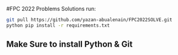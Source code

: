 #FPC 2022 Problems Solutions
run:
``` sh
git pull https://github.com/yazan-abualenain/FPC2022SOLVE.git
python pip install -r requirements.txt
```
## Make Sure to install Python & Git
